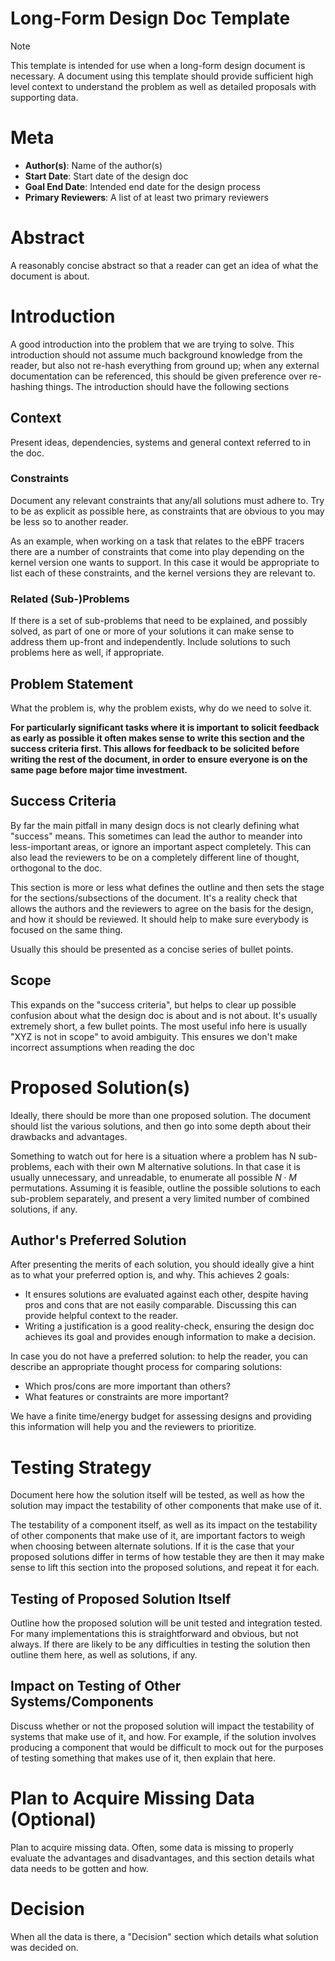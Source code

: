 Long-Form Design Doc Template
=============================

> [!NOTE]
>
> This template is intended for use when a long-form design document is
> necessary. A document using this template should provide sufficient high level
> context to understand the problem as well as detailed proposals with supporting
> data.

# Meta

- **Author(s)**: Name of the author(s)
- **Start Date**: Start date of the design doc
- **Goal End Date**: Intended end date for the design process
- **Primary Reviewers**: A list of at least two primary reviewers

# Abstract

A reasonably concise abstract so that a reader can get an idea of what
the document is about.

# Introduction

A good introduction into the problem that we are trying to solve. This
introduction should not assume much background knowledge from the
reader, but also not re-hash everything from ground up; when any
external documentation can be referenced, this should be given
preference over re-hashing things. The introduction should have the
following sections

## Context

Present ideas, dependencies, systems and general context referred to in
the doc.

### Constraints

Document any relevant constraints that any/all solutions must adhere to.
Try to be as explicit as possible here, as constraints that are obvious
to you may be less so to another reader.

As an example, when working on a task that relates to the eBPF tracers
there are a number of constraints that come into play depending on the
kernel version one wants to support. In this case it would be
appropriate to list each of these constraints, and the kernel versions
they are relevant to.

### Related (Sub-)Problems

If there is a set of sub-problems that need to be explained, and
possibly solved, as part of one or more of your solutions it can make
sense to address them up-front and independently. Include solutions to
such problems here as well, if appropriate.

## Problem Statement

What the problem is, why the problem exists, why do we need to solve it.

**For particularly significant tasks where it is important to solicit
feedback as early as possible it often makes sense to write this section
and the success criteria first. This allows for feedback to be solicited
before writing the rest of the document, in order to ensure everyone is
on the same page before major time investment.**

## Success Criteria

By far the main pitfall in many design docs is not clearly defining what
"success" means. This sometimes can lead the author to meander into
less-important areas, or ignore an important aspect completely. This can
also lead the reviewers to be on a completely different line of thought,
orthogonal to the doc.

This section is more or less what defines the outline and then sets the
stage for the sections/subsections of the document. It's a reality
check that allows the authors and the reviewers to agree on the basis
for the design, and how it should be reviewed. It should help to make
sure everybody is focused on the same thing.

Usually this should be presented as a concise series of bullet points.

## Scope

This expands on the "success criteria", but helps to clear up possible
confusion about what the design doc is about and is not about. It's
usually extremely short, a few bullet points. The most useful info here
is usually "XYZ is not in scope" to avoid ambiguity. This ensures we
don't make incorrect assumptions when reading the doc

# Proposed Solution(s)

Ideally, there should be more than one proposed solution. The document
should list the various solutions, and then go into some depth about
their drawbacks and advantages.

Something to watch out for here is a situation where a problem has N
sub-problems, each with their own M alternative solutions. In that case
it is usually unnecessary, and unreadable, to enumerate all possible
$N \cdot M$ permutations. Assuming it is feasible, outline the possible
solutions to each sub-problem separately, and present a very limited
number of combined solutions, if any.

## Author's Preferred Solution

After presenting the merits of each solution, you should ideally give a
hint as to what your preferred option is, and why. This achieves 2
goals:

-   It ensures solutions are evaluated against each other, despite
    having pros and cons that are not easily comparable. Discussing this
    can provide helpful context to the reader.
-   Writing a justification is a good reality-check, ensuring the design
    doc achieves its goal and provides enough information to make a
    decision.


In case you do not have a preferred solution: to help the reader, you
can describe an appropriate thought process for comparing solutions:

-   Which pros/cons are more important than others?
-   What features or constraints are more important?

We have a finite time/energy budget for assessing designs and providing
this information will help you and the reviewers to prioritize.

# Testing Strategy

Document here how the solution itself will be tested, as well as how the
solution may impact the testability of other components that make use of
it.

The testability of a component itself, as well as its impact on the
testability of other components that make use of it, are important
factors to weigh when choosing between alternate solutions. If it is the
case that your proposed solutions differ in terms of how testable they
are then it may make sense to lift this section into the proposed
solutions, and repeat it for each.

## Testing of Proposed Solution Itself

Outline how the proposed solution will be unit tested and integration
tested. For many implementations this is straightforward and obvious,
but not always. If there are likely to be any difficulties in testing
the solution then outline them here, as well as solutions, if any.

## Impact on Testing of Other Systems/Components

Discuss whether or not the proposed solution will impact the testability
of systems that make use of it, and how. For example, if the solution
involves producing a component that would be difficult to mock out for
the purposes of testing something that makes use of it, then explain
that here.

# Plan to Acquire Missing Data (Optional)

Plan to acquire missing data. Often, some data is missing to properly
evaluate the advantages and disadvantages, and this section details what
data needs to be gotten and how.

# Decision

When all the data is there, a "Decision" section which details what
solution was decided on.
